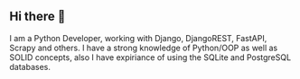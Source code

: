 ## Hi there 👋

I am a Python Developer, working with Django, DjangoREST, FastAPI, Scrapy and others. I have a strong knowledge of Python/OOP as well as SOLID concepts, also I have expiriance of using the SQLite and PostgreSQL databases. 

<!--
**kleotan901/kleotan901** is a ✨ _special_ ✨ repository because its `README.md` (this file) appears on your GitHub profile.

Here are some ideas to get you started:

- 🔭 I’m currently working on ...
- 🌱 I’m currently learning ...
- 👯 I’m looking to collaborate on ...
- 🤔 I’m looking for help with ...
- 💬 Ask me about ...
- 📫 How to reach me: ...
- 😄 Pronouns: ...
- ⚡ Fun fact: ...
-->
